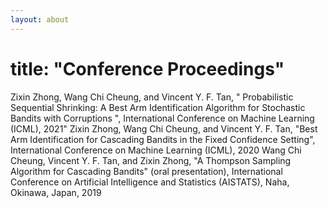 ```yaml
---
layout: about
---
```


# title: "Conference Proceedings"
Zixin Zhong, Wang Chi Cheung, and Vincent Y. F. Tan, " Probabilistic Sequential Shrinking: A Best Arm Identification Algorithm for Stochastic Bandits with Corruptions ", International Conference on Machine Learning (ICML), 2021"
Zixin Zhong, Wang Chi Cheung, and Vincent Y. F. Tan, "Best Arm Identification for Cascading Bandits in the Fixed Confidence Setting", International Conference on Machine Learning (ICML), 2020
Wang Chi Cheung, Vincent Y. F. Tan, and Zixin Zhong, "A Thompson Sampling Algorithm for Cascading Bandits" (oral presentation), International Conference on Artificial Intelligence and Statistics (AISTATS), Naha, Okinawa, Japan, 2019


